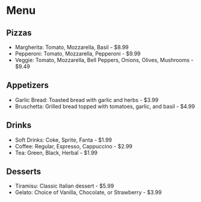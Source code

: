 # Menu

## Pizzas
- Margherita: Tomato, Mozzarella, Basil - $8.99
- Pepperoni: Tomato, Mozzarella, Pepperoni - $9.99
- Veggie: Tomato, Mozzarella, Bell Peppers, Onions, Olives, Mushrooms - $9.49

## Appetizers
- Garlic Bread: Toasted bread with garlic and herbs - $3.99
- Bruschetta: Grilled bread topped with tomatoes, garlic, and basil - $4.99

## Drinks
- Soft Drinks: Coke, Sprite, Fanta - $1.99
- Coffee: Regular, Espresso, Cappuccino - $2.99
- Tea: Green, Black, Herbal - $1.99

## Desserts
- Tiramisu: Classic Italian dessert - $5.99
- Gelato: Choice of Vanilla, Chocolate, or Strawberry - $3.99
